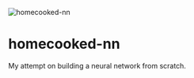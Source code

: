 ![homecooked-nn](https://i.imgur.com/EAcyPvf.png)
# homecooked-nn
My attempt on building a neural network from scratch.
